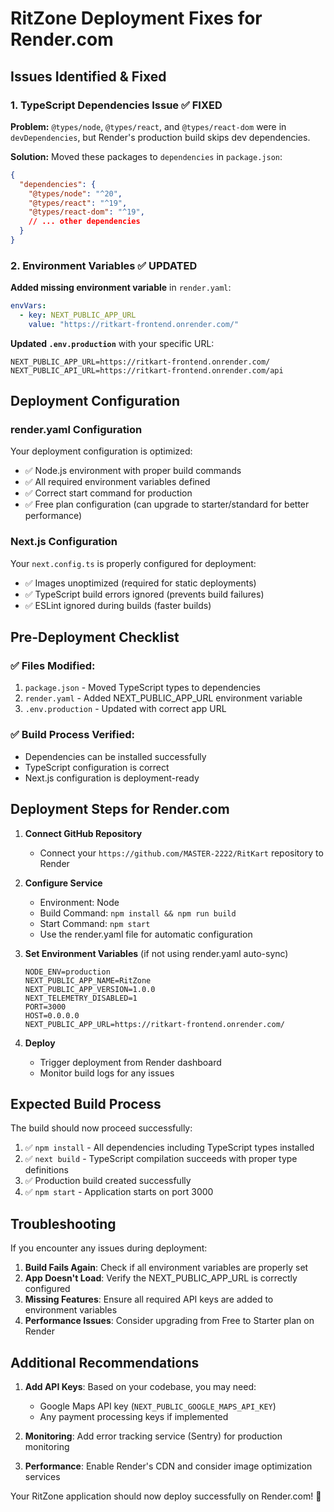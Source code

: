 # RitZone Deployment Fixes for Render.com

## Issues Identified & Fixed

### 1. TypeScript Dependencies Issue ✅ FIXED
**Problem:** `@types/node`, `@types/react`, and `@types/react-dom` were in `devDependencies`, but Render's production build skips dev dependencies.

**Solution:** Moved these packages to `dependencies` in `package.json`:
```json
{
  "dependencies": {
    "@types/node": "^20",
    "@types/react": "^19",
    "@types/react-dom": "^19",
    // ... other dependencies
  }
}
```

### 2. Environment Variables ✅ UPDATED
**Added missing environment variable** in `render.yaml`:
```yaml
envVars:
  - key: NEXT_PUBLIC_APP_URL
    value: "https://ritkart-frontend.onrender.com/"
```

**Updated `.env.production`** with your specific URL:
```env
NEXT_PUBLIC_APP_URL=https://ritkart-frontend.onrender.com/
NEXT_PUBLIC_API_URL=https://ritkart-frontend.onrender.com/api
```

## Deployment Configuration

### render.yaml Configuration
Your deployment configuration is optimized:
- ✅ Node.js environment with proper build commands
- ✅ All required environment variables defined
- ✅ Correct start command for production
- ✅ Free plan configuration (can upgrade to starter/standard for better performance)

### Next.js Configuration
Your `next.config.ts` is properly configured for deployment:
- ✅ Images unoptimized (required for static deployments)
- ✅ TypeScript build errors ignored (prevents build failures)
- ✅ ESLint ignored during builds (faster builds)

## Pre-Deployment Checklist

### ✅ Files Modified:
1. `package.json` - Moved TypeScript types to dependencies
2. `render.yaml` - Added NEXT_PUBLIC_APP_URL environment variable
3. `.env.production` - Updated with correct app URL

### ✅ Build Process Verified:
- Dependencies can be installed successfully
- TypeScript configuration is correct
- Next.js configuration is deployment-ready

## Deployment Steps for Render.com

1. **Connect GitHub Repository**
   - Connect your `https://github.com/MASTER-2222/RitKart` repository to Render
   
2. **Configure Service**
   - Environment: Node
   - Build Command: `npm install && npm run build`
   - Start Command: `npm start`
   - Use the render.yaml file for automatic configuration
   
3. **Set Environment Variables** (if not using render.yaml auto-sync)
   ```
   NODE_ENV=production
   NEXT_PUBLIC_APP_NAME=RitZone
   NEXT_PUBLIC_APP_VERSION=1.0.0
   NEXT_TELEMETRY_DISABLED=1
   PORT=3000
   HOST=0.0.0.0
   NEXT_PUBLIC_APP_URL=https://ritkart-frontend.onrender.com/
   ```

4. **Deploy**
   - Trigger deployment from Render dashboard
   - Monitor build logs for any issues

## Expected Build Process

The build should now proceed successfully:
1. ✅ `npm install` - All dependencies including TypeScript types installed
2. ✅ `next build` - TypeScript compilation succeeds with proper type definitions
3. ✅ Production build created successfully
4. ✅ `npm start` - Application starts on port 3000

## Troubleshooting

If you encounter any issues during deployment:

1. **Build Fails Again**: Check if all environment variables are properly set
2. **App Doesn't Load**: Verify the NEXT_PUBLIC_APP_URL is correctly configured
3. **Missing Features**: Ensure all required API keys are added to environment variables
4. **Performance Issues**: Consider upgrading from Free to Starter plan on Render

## Additional Recommendations

1. **Add API Keys**: Based on your codebase, you may need:
   - Google Maps API key (`NEXT_PUBLIC_GOOGLE_MAPS_API_KEY`)
   - Any payment processing keys if implemented
   
2. **Monitoring**: Add error tracking service (Sentry) for production monitoring

3. **Performance**: Enable Render's CDN and consider image optimization services

Your RitZone application should now deploy successfully on Render.com! 🚀